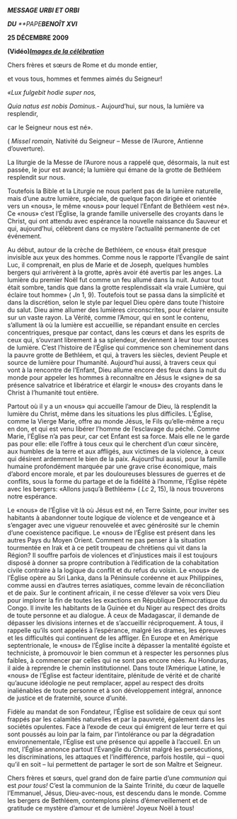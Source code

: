 ***MESSAGE URBI ET ORBI***

***DU** **PAPE****BENOÎT XVI***

**25 DÉCEMBRE 2009**

**(Vidéo)*****[Images de la célébration](http://www.vatican.va/news_services/liturgy/photogallery/2009/20091225/index.html)***

Chers frères et sœurs de Rome et du monde entier,

et vous tous, hommes et femmes aimés du Seigneur!

*«Lux fulgebit hodie super nos,*

*Quia natus est nobis Dominus.*\- Aujourd’hui, sur nous, la lumière va resplendir,

car le Seigneur nous est né».

( *Missel romain,* Nativité du Seigneur – Messe de l’Aurore, Antienne d’ouverture).

La liturgie de la Messe de l’Aurore nous a rappelé que, désormais, la nuit est passée, le jour est avancé; la lumière qui émane de la grotte de Bethléem resplendit sur nous.

Toutefois la Bible et la Liturgie ne nous parlent pas de la lumière naturelle, mais d’une autre lumière, spéciale, de quelque façon dirigée et orientée vers un «nous», le même «nous» pour lequel l’Enfant de Bethléem «est né». Ce «nous» c’est l’Église, la grande famille universelle des croyants dans le Christ, qui ont attendu avec espérance la nouvelle naissance du Sauveur et qui, aujourd’hui, célèbrent dans ce mystère l’actualité permanente de cet événement.

Au début, autour de la crèche de Bethléem, ce «nous» était presque invisible aux yeux des hommes. Comme nous le rapporte l’Évangile de saint Luc, il comprenait, en plus de Marie et de Joseph, quelques humbles bergers qui arrivèrent à la grotte, après avoir été avertis par les anges. La lumière du premier Noël fut comme un feu allumé dans la nuit. Autour tout était sombre, tandis que dans la grotte resplendissait «la vraie Lumière, qui éclaire tout homme» ( *Jn* 1, 9). Toutefois tout se passa dans la simplicité et dans la discrétion, selon le style par lequel Dieu opère dans toute l’histoire du salut. Dieu aime allumer des lumières circonscrites, pour éclairer ensuite sur un vaste rayon. La Vérité, comme l’Amour, qui en sont le contenu, s’allument là où la lumière est accueillie, se répandant ensuite en cercles concentriques, presque par contact, dans les cœurs et dans les esprits de ceux qui, s’ouvrant librement à sa splendeur, deviennent à leur tour sources de lumière. C’est l’histoire de l’Église qui commence son cheminement dans la pauvre grotte de Bethléem, et qui, à travers les siècles, devient Peuple et source de lumière pour l’humanité. Aujourd’hui aussi, à travers ceux qui vont à la rencontre de l’Enfant, Dieu allume encore des feux dans la nuit du monde pour appeler les hommes à reconnaître en Jésus le «signe» de sa présence salvatrice et libératrice et élargir le «nous» des croyants dans le Christ à l’humanité tout entière.

Partout où il y a un «nous» qui accueille l’amour de Dieu, là resplendit la lumière du Christ, même dans les situations les plus difficiles. L’Église, comme la Vierge Marie, offre au monde Jésus, le Fils qu’elle-même a reçu en don, et qui est venu libérer l’homme de l’esclavage du péché. Comme Marie, l’Église n’a pas peur, car cet Enfant est sa force. Mais elle ne le garde pas pour elle: elle l’offre à tous ceux qui le cherchent d’un cœur sincère, aux humbles de la terre et aux affligés, aux victimes de la violence, à ceux qui désirent ardemment le bien de la paix. Aujourd’hui aussi, pour la famille humaine profondément marquée par une grave crise économique, mais d’abord encore morale, et par les douloureuses blessures de guerres et de conflits, sous la forme du partage et de la fidélité à l’homme, l’Église répète avec les bergers: «Allons jusqu’à Bethléem» ( *Lc* 2, 15), là nous trouverons notre espérance.

Le «nous» de l’Église vit là où Jésus est né, en Terre Sainte, pour inviter ses habitants à abandonner toute logique de violence et de vengeance et à s’engager avec une vigueur renouvelée et avec générosité sur le chemin d’une coexistence pacifique. Le «nous» de l’Église est présent dans les autres Pays du Moyen Orient. Comment ne pas penser à la situation tourmentée en Irak et à ce petit troupeau de chrétiens qui vit dans la Région? Il souffre parfois de violences et d’injustices mais il est toujours disposé à donner sa propre contribution à l’édification de la cohabitation civile contraire à la logique du conflit et du refus du voisin. Le «nous» de l’Église opère au Sri Lanka, dans la Péninsule coréenne et aux Philippines, comme aussi en d’autres terres asiatiques, comme levain de réconciliation et de paix. Sur le continent africain, il ne cesse d’élever sa voix vers Dieu pour implorer la fin de toutes les exactions en République Démocratique du Congo. Il invite les habitants de la Guinée et du Niger au respect des droits de toute personne et au dialogue. À ceux de Madagascar, il demande de dépasser les divisions internes et de s’accueillir réciproquement. À tous, il rappelle qu’ils sont appelés à l’espérance, malgré les drames, les épreuves et les difficultés qui continuent de les affliger. En Europe et en Amérique septentrionale, le «nous» de l’Église incite à dépasser la mentalité égoïste et techniciste, à promouvoir le bien commun et à respecter les personnes plus faibles, à commencer par celles qui ne sont pas encore nées. Au Honduras, il aide à reprendre le chemin institutionnel. Dans toute l’Amérique Latine, le «nous» de l’Église est facteur identitaire, plénitude de vérité et de charité qu’aucune idéologie ne peut remplacer, appel au respect des droits inaliénables de toute personne et à son développement intégral, annonce de justice et de fraternité, source d’unité.

Fidèle au mandat de son Fondateur, l’Église est solidaire de ceux qui sont frappés par les calamités naturelles et par la pauvreté, également dans les sociétés opulentes. Face à l’exode de ceux qui émigrent de leur terre et qui sont poussés au loin par la faim, par l’intolérance ou par la dégradation environnementale, l’Église est une présence qui appelle à l’accueil. En un mot, l’Église annonce partout l’Évangile du Christ malgré les persécutions, les discriminations, les attaques et l’indifférence, parfois hostile, qui – quoi qu’il en soit – lui permettent de partager le sort de son Maître et Seigneur.

Chers frères et sœurs, quel grand don de faire partie d’une *communion* qui est *pour tous!* C’est la communion de la Sainte Trinité, du cœur de laquelle l’Emmanuel, Jésus, Dieu-avec-nous, est descendu dans le monde. Comme les bergers de Bethléem, contemplons pleins d’émerveillement et de gratitude ce mystère d’amour et de lumière! Joyeux Noël à tous!